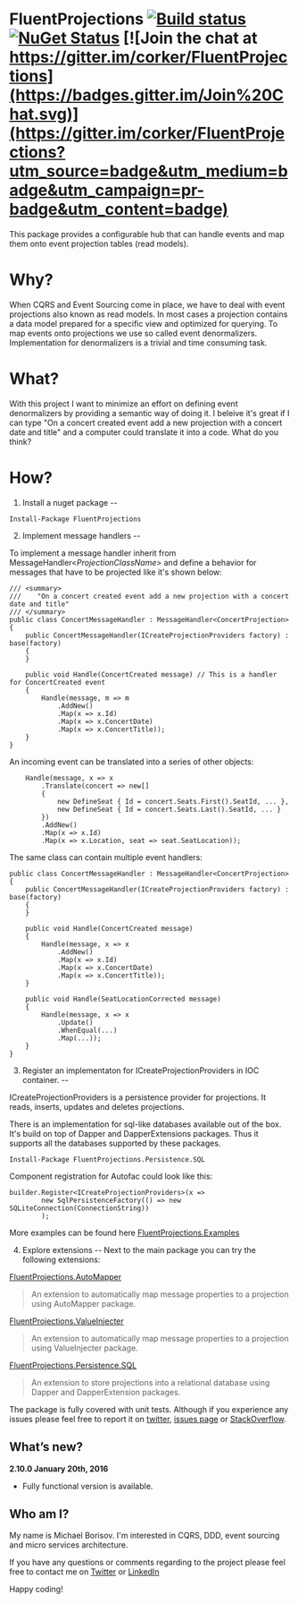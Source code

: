 FluentProjections [![Build status](https://ci.appveyor.com/api/projects/status/kdt0pv546527w4kc?svg=true)](https://ci.appveyor.com/project/corker/fluentprojections) [![NuGet Status](http://img.shields.io/nuget/v/FluentProjections.svg?style=flat)](https://www.nuget.org/packages/FluentProjections/) [![Join the chat at https://gitter.im/corker/FluentProjections](https://badges.gitter.im/Join%20Chat.svg)](https://gitter.im/corker/FluentProjections?utm_source=badge&utm_medium=badge&utm_campaign=pr-badge&utm_content=badge)
==================


This package provides a configurable hub that can handle events and map them onto event projection tables (read models).

Why?
====

When CQRS and Event Sourcing come in place, we have to deal with event projections also known as read models. In most cases a projection contains a data model prepared for a specific view and optimized for querying. To map events onto projections we use so called event denormalizers. Implementation for denormalizers is a trivial and time consuming task.

What?
====

With this project I want to minimize an effort on defining event denormalizers by providing a semantic way of doing it. I beleive it's great if I can type "On a concert created event add a new projection with a concert date and title" and a computer could translate it into a code. What do you think?

How?
====

1. Install a nuget package
--

```
Install-Package FluentProjections
```

2. Implement message handlers
--

To implement a message handler inherit from MessageHandler<_ProjectionClassName_> and define a behavior for messages that have to be projected like it's shown below:

```
/// <summary>
///    "On a concert created event add a new projection with a concert date and title"
/// </summary> 
public class ConcertMessageHandler : MessageHandler<ConcertProjection>
{
    public ConcertMessageHandler(ICreateProjectionProviders factory) : base(factory)
    {
    }

    public void Handle(ConcertCreated message) // This is a handler for ConcertCreated event
    {
        Handle(message, m => m
            .AddNew()
            .Map(x => x.Id)
            .Map(x => x.ConcertDate)
            .Map(x => x.ConcertTitle));
    }
}
```

An incoming event can be translated into a series of other objects:

```
    Handle(message, x => x
        .Translate(concert => new[]
        {
            new DefineSeat { Id = concert.Seats.First().SeatId, ... },
            new DefineSeat { Id = concert.Seats.Last().SeatId, ... }
        })
        .AddNew()
        .Map(x => x.Id)
        .Map(x => x.Location, seat => seat.SeatLocation));
```

The same class can contain multiple event handlers:
```
public class ConcertMessageHandler : MessageHandler<ConcertProjection>
{
    public ConcertMessageHandler(ICreateProjectionProviders factory) : base(factory)
    {
    }

    public void Handle(ConcertCreated message)
    {
        Handle(message, x => x
            .AddNew()
            .Map(x => x.Id)
            .Map(x => x.ConcertDate)
            .Map(x => x.ConcertTitle));
    }

    public void Handle(SeatLocationCorrected message)
    {
        Handle(message, x => x
            .Update()
            .WhenEqual(...)
            .Map(...));
    }
}
```

3. Register an implementaton for ICreateProjectionProviders in IOC container.
--

ICreateProjectionProviders is a persistence provider for projections. It reads, inserts, updates and deletes projections.

There is an implementation for sql-like databases available out of the box. It's build on top of Dapper and DapperExtensions packages. Thus it supports all the databases supported by these packages.
```
Install-Package FluentProjections.Persistence.SQL
```

Component registration for Autofac could look like this:
```
builder.Register<ICreateProjectionProviders>(x => 
        new SqlPersistenceFactory(() => new SQLiteConnection(ConnectionString))
        );
```

More examples can be found here [FluentProjections.Examples](https://github.com/corker/FluentProjections.Examples)

4. Explore extensions
--
Next to the main package you can try the following extensions:

[FluentProjections.AutoMapper](https://github.com/corker/FluentProjections.AutoMapper)
> An extension to automatically map message properties to a projection using AutoMapper package.

[FluentProjections.ValueInjecter](https://github.com/corker/FluentProjections.ValueInjecter)
> An extension to automatically map message properties to a projection using ValueInjecter package.

[FluentProjections.Persistence.SQL](https://github.com/corker/FluentProjections.Persistence.SQL)
> An extension to store projections into a relational database using Dapper and DapperExtension packages.


The package is fully covered with unit tests. Although if you experience any issues please feel free to report it on  [twitter](https://twitter.com/search?q=fluentprojections&src=typd), [issues page](https://github.com/corker/fluent-projections/issues) or [StackOverflow](http://stackoverflow.com/questions/tagged/fluent-projections).

What’s new?
-----------

**2.10.0 January 20th, 2016**      
- Fully functional version is available.

Who am I?
--
My name is Michael Borisov. I'm interested in CQRS, DDD, event sourcing and micro services architecture.

If you have any questions or comments regarding to the project please feel free to contact me on [Twitter](https://twitter.com/fkem) or [LinkedIn](https://www.linkedin.com/in/michaelborisov)

Happy coding!

